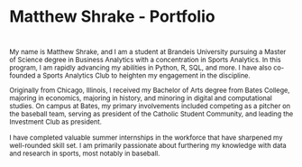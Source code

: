 # Matthew Shrake - Portfolio
# <small>
My name is Matthew Shrake, and I am a student at Brandeis University pursuing a Master of Science degree in Business Analytics with a concentration in Sports Analytics. In this program, I am rapidly advancing my abilities in Python, R, SQL, and more. I have also co-founded a Sports Analytics Club to heighten my engagement in the discipline.

Originally from Chicago, Illinois, I received my Bachelor of Arts degree from Bates College, majoring in economics, majoring in history, and minoring in digital and computational studies. On campus at Bates, my primary involvements included competing as a pitcher on the baseball team, serving as president of the Catholic Student Community, and leading the Investment Club as president.

I have completed valuable summer internships in the workforce that have sharpened my well-rounded skill set. I am primarily passionate about furthering my knowledge with data and research in sports, most notably in baseball.
</small>
